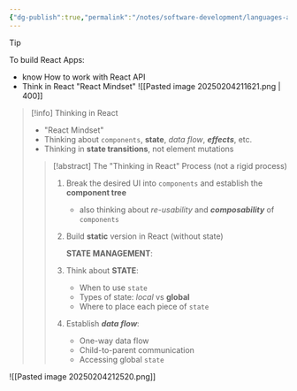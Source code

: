 ```yaml
---
{"dg-publish":true,"permalink":"/notes/software-development/languages-and-frameworks/web-development/front-end/react-js/001-react-fundamentals/001-intro-and-theories/007-thinking-in-react/","tags":["programming","ReactJS","javascript","JS-Fundamentals","theory"],"created":"2025-07-13T15:25:33.861+08:00"}
---
```



> [!tip]
> To build React Apps:
> - know How to work with React API
> - Think in React "React Mindset"
>   ![[Pasted image 20250204211621.png \| 400]]

> [!info] Thinking in React
> - "React Mindset"
> - Thinking about `components`, __state__, _data flow_, ___effects___, etc.
> - Thinking in __state transitions__, not element mutations
>   
>> [!abstract] The "Thinking in React" Process (not a rigid process)
>> 1. Break the desired UI into `components` and establish the __component tree__
>>    - also thinking about _re-usability_ and ___composability___ of `components`
>> 2. Build __static__ version in React (without state)
>>    
>>    __STATE MANAGEMENT__:
>> 3. Think about __STATE__:
>>    - When to use `state`
>>    - Types of state: _local_ vs __global__
>>    - Where to place each piece of `state`
>> 4. Establish ___data flow___:
>>    - One-way data flow
>>    - Child-to-parent communication
>>    - Accessing global `state`

![[Pasted image 20250204212520.png]]